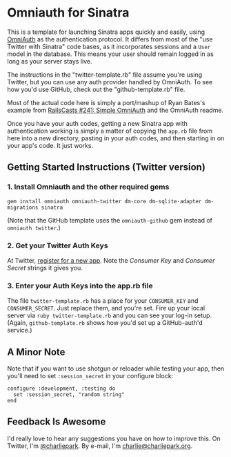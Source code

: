 # Omniauth for Sinatra

This is a template for launching Sinatra apps quickly and easily,
using [OmniAuth](https://github.com/intridea/omniauth) as the authentication protocol.
It differs from most of the "use Twitter with Sinatra" code bases, as it incorporates
sessions and a `User` model in the database. This means your user should remain logged
in as long as your server stays live.

The instructions in the "twitter-template.rb" file assume you're using Twitter, but you can use any auth provider handled by OmniAuth. To see how you'd use GitHub, check out the "github-template.rb" file.

Most of the actual code here is simply a port/mashup of Ryan Bates's example from [RailsCasts #241: Simple OmniAuth](http://railscasts.com/episodes/241-simple-omniauth) and the OmniAuth readme.

Once you have your auth codes, getting a new Sinatra app with authentication working is simply a matter of copying the `app.rb` file from here into a new directory, pasting in your auth codes, and then starting in on your app's code. It just works.

## Getting Started Instructions (Twitter version)

### 1. Install Omniauth and the other required gems

    gem install omniauth omniauth-twitter dm-core dm-sqlite-adapter dm-migrations sinatra

(Note that the GitHub template uses the `omniauth-github` gem instead of `omniauth twitter`.)

### 2. Get your Twitter Auth Keys

At Twitter, [register for a new app](https://dev.twitter.com/apps/new).
Note the _Consumer Key_ and _Consumer Secret_ strings it gives you.


### 3. Enter your Auth Keys into the app.rb file

The file `twitter-template.rb` has a place for your `CONSUMER_KEY` and `CONSUMER_SECRET`. Just replace them, and you're set. Fire up your local server via `ruby twitter-template.rb` and you can see your log-in setup. (Again, `github-template.rb` shows how you'd set up a GitHub-auth'd service.)


## A Minor Note

Note that if you want to use shotgun or reloader while testing your app, then you'll need to set
`:session_secret` in your configure block:

    configure :development, :testing do
      set :session_secret, "random string"
    end

## Feedback Is Awesome

I'd really love to hear any suggestions you have on how to improve this. On Twitter,
I'm [@charliepark](https://twitter.com/charliepark/). By e-mail, I'm charlie@charliepark.org.

